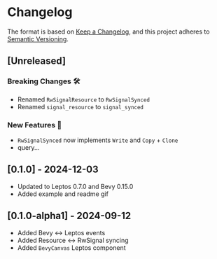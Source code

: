 # Changelog

The format is based on [Keep a Changelog](https://keepachangelog.com/en/1.0.0/),
and this project adheres to [Semantic Versioning](https://semver.org/spec/v2.0.0.html).

## [Unreleased]

### Breaking Changes 🛠

- Renamed `RwSignalResource` to `RwSignalSynced`
- Renamed `signal_resource` to `signal_synced`

### New Features 🎉

- `RwSignalSynced` now implements `Write` and `Copy` + `Clone`
- query...


## [0.1.0] - 2024-12-03

- Updated to Leptos 0.7.0 and Bevy 0.15.0
- Added example and readme gif

## [0.1.0-alpha1] - 2024-09-12

- Added Bevy <-> Leptos events
- Added Resource <-> RwSignal syncing
- Added `BevyCanvas` Leptos component

